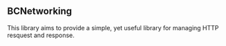 BCNetworking
------------

This library aims to provide a simple, yet useful library for managing HTTP resquest and response.

